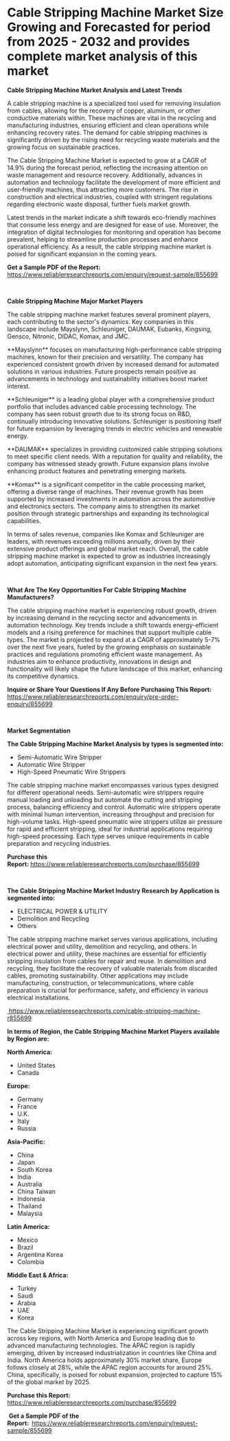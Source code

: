 <p><h1>Cable Stripping Machine Market Size Growing and Forecasted for period from 2025 - 2032 and provides complete market analysis of this market</h1></p><p><strong>Cable Stripping Machine Market Analysis and Latest Trends</strong></p>
<p><p>A cable stripping machine is a specialized tool used for removing insulation from cables, allowing for the recovery of copper, aluminum, or other conductive materials within. These machines are vital in the recycling and manufacturing industries, ensuring efficient and clean operations while enhancing recovery rates. The demand for cable stripping machines is significantly driven by the rising need for recycling waste materials and the growing focus on sustainable practices.</p><p>The Cable Stripping Machine Market is expected to grow at a CAGR of 14.9% during the forecast period, reflecting the increasing attention on waste management and resource recovery. Additionally, advances in automation and technology facilitate the development of more efficient and user-friendly machines, thus attracting more customers. The rise in construction and electrical industries, coupled with stringent regulations regarding electronic waste disposal, further fuels market growth. </p><p>Latest trends in the market indicate a shift towards eco-friendly machines that consume less energy and are designed for ease of use. Moreover, the integration of digital technologies for monitoring and operation has become prevalent, helping to streamline production processes and enhance operational efficiency. As a result, the cable stripping machine market is poised for significant expansion in the coming years.</p></p>
<p><strong>Get a Sample PDF of the Report:&nbsp;</strong> <a href="https://www.reliableresearchreports.com/enquiry/request-sample/855699?utm_campaign=3131&utm_medium=2&utm_source=Github&utm_content=ia&utm_term=16042025&utm_id=cable-stripping-machine">https://www.reliableresearchreports.com/enquiry/request-sample/855699</a></p>
<p>&nbsp;</p>
<p><strong>Cable Stripping Machine Major Market Players</strong></p>
<p><p>The cable stripping machine market features several prominent players, each contributing to the sector's dynamics. Key companies in this landscape include Mayslynn, Schleuniger, DAUMAK, Eubanks, Kingsing, Gensco, Nitronic, DIDAC, Komax, and JMC.</p><p>**Mayslynn** focuses on manufacturing high-performance cable stripping machines, known for their precision and versatility. The company has experienced consistent growth driven by increased demand for automated solutions in various industries. Future prospects remain positive as advancements in technology and sustainability initiatives boost market interest.</p><p>**Schleuniger** is a leading global player with a comprehensive product portfolio that includes advanced cable processing technology. The company has seen robust growth due to its strong focus on R&D, continually introducing innovative solutions. Schleuniger is positioning itself for future expansion by leveraging trends in electric vehicles and renewable energy.</p><p>**DAUMAK** specializes in providing customized cable stripping solutions to meet specific client needs. With a reputation for quality and reliability, the company has witnessed steady growth. Future expansion plans involve enhancing product features and penetrating emerging markets.</p><p>**Komax** is a significant competitor in the cable processing market, offering a diverse range of machines. Their revenue growth has been supported by increased investments in automation across the automotive and electronics sectors. The company aims to strengthen its market position through strategic partnerships and expanding its technological capabilities.</p><p>In terms of sales revenue, companies like Komax and Schleuniger are leaders, with revenues exceeding millions annually, driven by their extensive product offerings and global market reach. Overall, the cable stripping machine market is expected to grow as industries increasingly adopt automation, anticipating significant expansion in the next few years.</p></p>
<p>&nbsp;</p>
<p><strong>What Are The Key Opportunities For Cable Stripping Machine Manufacturers?</strong></p>
<p><p>The cable stripping machine market is experiencing robust growth, driven by increasing demand in the recycling sector and advancements in automation technology. Key trends include a shift towards energy-efficient models and a rising preference for machines that support multiple cable types. The market is projected to expand at a CAGR of approximately 5-7% over the next five years, fueled by the growing emphasis on sustainable practices and regulations promoting efficient waste management. As industries aim to enhance productivity, innovations in design and functionality will likely shape the future landscape of this market, enhancing its competitive dynamics.</p></p>
<p><strong>Inquire or Share Your Questions If Any Before Purchasing This Report:</strong> <a href="https://www.reliableresearchreports.com/enquiry/pre-order-enquiry/855699?utm_campaign=3131&utm_medium=2&utm_source=Github&utm_content=ia&utm_term=16042025&utm_id=cable-stripping-machine">https://www.reliableresearchreports.com/enquiry/pre-order-enquiry/855699</a></p>
<p>&nbsp;</p>
<p><strong>Market Segmentation</strong></p>
<p><strong>The Cable Stripping Machine Market Analysis by types is segmented into:</strong></p>
<p><ul><li>Semi-Automatic Wire Stripper</li><li>Automatic Wire Stripper</li><li>High-Speed Pneumatic Wire Strippers</li></ul></p>
<p><p>The cable stripping machine market encompasses various types designed for different operational needs. Semi-automatic wire strippers require manual loading and unloading but automate the cutting and stripping process, balancing efficiency and control. Automatic wire strippers operate with minimal human intervention, increasing throughput and precision for high-volume tasks. High-speed pneumatic wire strippers utilize air pressure for rapid and efficient stripping, ideal for industrial applications requiring high-speed processing. Each type serves unique requirements in cable preparation and recycling industries.</p></p>
<p><strong>Purchase this Report:&nbsp;</strong><a href="https://www.reliableresearchreports.com/purchase/855699?utm_campaign=3131&utm_medium=2&utm_source=Github&utm_content=ia&utm_term=16042025&utm_id=cable-stripping-machine">https://www.reliableresearchreports.com/purchase/855699</a></p>
<p>&nbsp;</p>
<p><strong>The Cable Stripping Machine Market Industry Research by Application is segmented into:</strong></p>
<p><ul><li>ELECTRICAL POWER & UTILITY</li><li>Demolition and Recycling</li><li>Others</li></ul></p>
<p><p>The cable stripping machine market serves various applications, including electrical power and utility, demolition and recycling, and others. In electrical power and utility, these machines are essential for efficiently stripping insulation from cables for repair and reuse. In demolition and recycling, they facilitate the recovery of valuable materials from discarded cables, promoting sustainability. Other applications may include manufacturing, construction, or telecommunications, where cable preparation is crucial for performance, safety, and efficiency in various electrical installations.</p></p>
<p><a href="https://www.reliableresearchreports.com/cable-stripping-machine-r855699?utm_campaign=3131&utm_medium=2&utm_source=Github&utm_content=ia&utm_term=16042025&utm_id=cable-stripping-machine">&nbsp;https://www.reliableresearchreports.com/cable-stripping-machine-r855699</a></p>
<p><strong>In terms of Region, the Cable Stripping Machine Market Players available by Region are:</strong></p>
<p>
    <p> <strong> North America: </strong>
        <ul>
            <li>United States</li>
            <li>Canada</li>
        </ul>
        </p> 
    <p> <strong> Europe: </strong>
        <ul>
            <li>Germany</li>
            <li>France</li>
            <li>U.K.</li>
            <li>Italy</li>
            <li>Russia</li>
        </ul>
        </p> 
    <p> <strong> Asia-Pacific: </strong>
        <ul>
            <li>China</li>
            <li>Japan</li>
            <li>South Korea</li>
            <li>India</li>
            <li>Australia</li>
            <li>China Taiwan</li>
            <li>Indonesia</li>
            <li>Thailand</li>
            <li>Malaysia</li>
        </ul>
        </p> 
    <p> <strong> Latin America: </strong>
        <ul>
            <li>Mexico</li>
            <li>Brazil</li>
            <li>Argentina Korea</li>
            <li>Colombia</li>
        </ul>
        </p> 
    <p> <strong> Middle East & Africa: </strong>
        <ul>
            <li>Turkey</li>
            <li>Saudi</li>
            <li>Arabia</li>
            <li>UAE</li>
            <li>Korea</li>
        </ul>
    </p>
    </p>
<p><p>The Cable Stripping Machine Market is experiencing significant growth across key regions, with North America and Europe leading due to advanced manufacturing technologies. The APAC region is rapidly emerging, driven by increased industrialization in countries like China and India. North America holds approximately 30% market share, Europe follows closely at 28%, while the APAC region accounts for around 25%. China, specifically, is poised for robust expansion, projected to capture 15% of the global market by 2025.</p></p>
<p><strong>Purchase this Report: </strong><a href="https://www.reliableresearchreports.com/purchase/855699?utm_campaign=3131&utm_medium=2&utm_source=Github&utm_content=ia&utm_term=16042025&utm_id=cable-stripping-machine">https://www.reliableresearchreports.com/purchase/855699</a></p>
<p>&nbsp;<strong>Get a Sample PDF of the Report:&nbsp;&nbsp;</strong><a href="https://www.reliableresearchreports.com/enquiry/request-sample/855699?utm_campaign=3131&utm_medium=2&utm_source=Github&utm_content=ia&utm_term=16042025&utm_id=cable-stripping-machine">https://www.reliableresearchreports.com/enquiry/request-sample/855699</a></p>
<p><strong></strong></p>
<p><p></p><p></p><p></p></p>